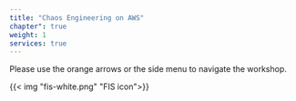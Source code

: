 ```yaml
---
title: "Chaos Engineering on AWS"
chapter": true
weight: 1
services: true
---
```


Please use the orange arrows or the side menu to navigate the workshop.

{{< img "fis-white.png" "FIS icon">}}